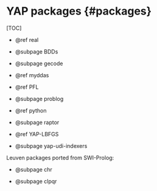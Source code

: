 YAP packages              {#packages}
============

[TOC]

  + @ref real

  + @subpage BDDs 

  + @subpage  gecode

  + @ref  myddas

  + @ref PFL

  + @subpage problog

  + @ref python

  + @subpage raptor

  + @ref YAP-LBFGS

  + @subpage yap-udi-indexers

  Leuven packages ported from SWI-Prolog:

  + @subpage chr

  + @subpage clpqr
